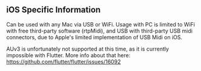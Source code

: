 ## iOS Specific Information

Can be used with any Mac via USB or WiFi. Usage with PC is limited to WiFi with free third-party software (rtpMidi), and USB with third-party USB midi connectors, due to Apple's limited implementation of USB Midi on iOS.

AUv3 is unfortunately not supported at this time, as it is currently impossible with Flutter. More info about that here: https://github.com/flutter/flutter/issues/16092

